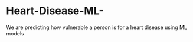 # Heart-Disease-ML-
We are predicting how vulnerable a person is for a heart disease using ML models
